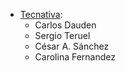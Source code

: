- [Tecnativa](https://www.tecnativa.com/):
  - Carlos Dauden
  - Sergio Teruel
  - César A. Sánchez
  - Carolina Fernandez
